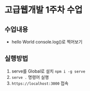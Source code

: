 # 고급웹개발 1주차 수업

## 수업내용
- hello World console.log()로 찍어보기

## 실행방법

1. serve를 Global로 설치 `npm i -g serve`
2. `serve .` 명령어 실행
3. `https://localhost:3000` 접속